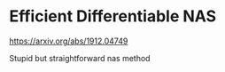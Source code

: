 # Efficient Differentiable NAS
https://arxiv.org/abs/1912.04749

Stupid but straightforward nas method
